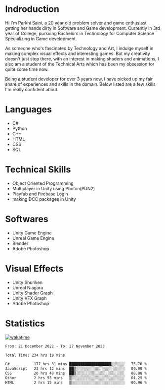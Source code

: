 # Indroduction
Hi I'm Parkhi Saini, a 20 year old problem solver and game enthusiast getting her hands dirty in Software and Game development. Currently in 3rd year of College, pursuing Bachelors in Technology for Computer Science Specializing in Game development.

As someone who's fascinated by Technology and Art, I indulge myself in making complex visual effects and interesting games. But my creativity doesn't just stop there, with an interest in making shaders and animations, I also am a student of the Technical Arts which has been my obsession for quite some time now.

Being a student developer for over 3 years now, I have picked up my fair share of experiences and skills in the domain. Below listed are a few skills I'm really confident about.

# Languages

- C#
- Python 
- C++
- HTML 
- CSS
- SQL

# Technical Skills
- Object Oriented Programming
- Multiplayer in Unity using Photon(PUN2)
- Playfab and Firebase Login
- making DCC packages in Unity

# Softwares

- Unity Game Engine
- Unreal Game Engine
- Blender
- Adobe Photoshop

# Visual Effects

- Unity Shuriken
- Unreal Niagara
- Unity Shader Graph
- Unity VFX Graph
- Adobe Photoshop

# Statistics
[![wakatime](https://wakatime.com/badge/user/659f56cf-9635-4f70-9140-7dbdc934cfec.svg)](https://wakatime.com/@659f56cf-9635-4f70-9140-7dbdc934cfec)
<!--START_SECTION:waka-->

```txt
From: 21 December 2022 - To: 27 November 2023

Total Time: 234 hrs 19 mins

C#           177 hrs 31 mins ███████████████████░░░░░░   75.76 %
JavaScript   23 hrs 12 mins  ██▒░░░░░░░░░░░░░░░░░░░░░░   09.90 %
CSS          20 hrs 48 mins  ██▒░░░░░░░░░░░░░░░░░░░░░░   08.88 %
Other        2 hrs 55 mins   ▒░░░░░░░░░░░░░░░░░░░░░░░░   01.25 %
HTML         2 hrs 15 mins   ▒░░░░░░░░░░░░░░░░░░░░░░░░   00.96 %
```

<!--END_SECTION:waka-->











